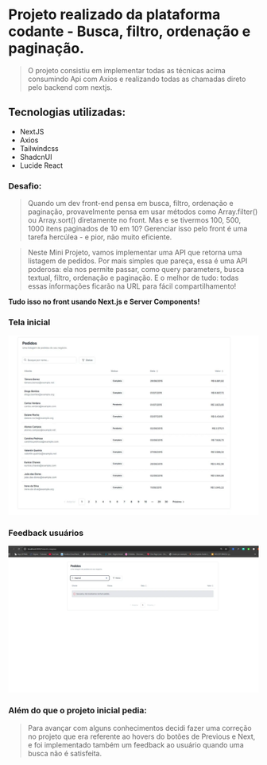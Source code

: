 # Projeto realizado da plataforma codante - Busca, filtro, ordenação e paginação.

> O projeto consistiu em implementar todas as técnicas acima consumindo Api com Axios e realizando todas as chamadas direto pelo backend com nextjs.

## Tecnologias utilizadas:

- NextJS
- Axios
- Tailwindcss
- ShadcnUI
- Lucide React

### Desafio:
> Quando um dev front-end pensa em busca, filtro, ordenação e paginação, provavelmente pensa em usar métodos como Array.filter() ou Array.sort() diretamente no front. Mas e se tivermos 100, 500, 1000 itens paginados de 10 em 10? Gerenciar isso pelo front é uma tarefa hercúlea - e pior, não muito eficiente.

>Neste Mini Projeto, vamos implementar uma API que retorna uma listagem de pedidos. Por mais simples que pareça, essa é uma API poderosa: ela nos permite passar, como query parameters, busca textual, filtro, ordenação e paginação. E o melhor de tudo: todas essas informações ficarão na URL para fácil compartilhamento!

**Tudo isso no front usando Next.js e Server Components!**

### Tela inicial
![Tela inicial do sistema](image-2.png)
### Feedback usuários
![Feedback para usuários](image-3.png)

### Além do que o projeto inicial pedia:
> Para avançar com alguns conhecimentos decidi fazer uma correção no projeto que era referente ao hovers do botões de Previous e Next, e foi implementado também um feedback ao usuário quando uma busca não é satisfeita.
